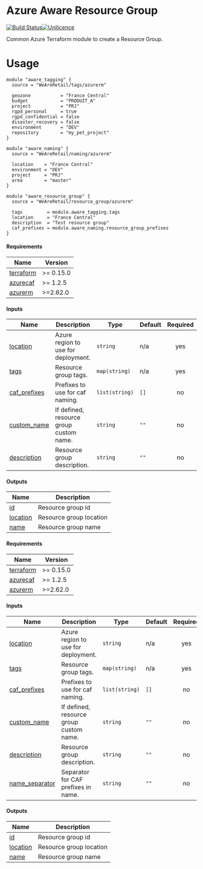 # Azure Aware Resource Group

[![Build Status](https://dev.azure.com/weareretail/Tooling/_apis/build/status/mod_azu_resource_group?repoName=mod_azu_resource_group&branchName=master)](https://dev.azure.com/weareretail/Tooling/_build/latest?definitionId=2&repoName=mod_azu_resource_group&branchName=master)[![Unilicence](https://img.shields.io/badge/licence-The%20Unilicence-green)](LICENCE)

Common Azure Terraform module to create a Resource Group.

# Usage

```hcl
module "aware_tagging" {
  source = "WeAreRetail/tags/azurerm"

  geozone           = "France Central"
  budget            = "PRODUIT_A"
  project           = "PRJ"
  rgpd_personal     = true
  rgpd_confidential = false
  disaster_recovery = false
  environment       = "DEV"
  repository        = "my_pet_project"
}

module "aware_naming" {
  source = "WeAreRetail/naming/azurerm"

  location    = "France Central"
  environment = "DEV"
  project     = "PRJ"
  area        = "master"
}

module "aware_resource_group" {
  source = "WeAreRetail/resource_group/azurerm"

  tags         = module.aware_tagging.tags
  location     = "France Central"
  description  = "Test resource group"
  caf_prefixes = module.aware_naming.resource_group_prefixes
}
```

#### Requirements

| Name                                                                     | Version   |
| ------------------------------------------------------------------------ | --------- |
| <a name="requirement_terraform"></a> [terraform](#requirement_terraform) | >= 0.15.0 |
| <a name="requirement_azurecaf"></a> [azurecaf](#requirement_azurecaf)    | >= 1.2.5  |
| <a name="requirement_azurerm"></a> [azurerm](#requirement_azurerm)       | >=2.62.0  |

#### Inputs

| Name                                                                  | Description                             | Type           | Default | Required |
| --------------------------------------------------------------------- | --------------------------------------- | -------------- | ------- | :------: |
| <a name="input_location"></a> [location](#input_location)             | Azure region to use for deployment.     | `string`       | n/a     |   yes    |
| <a name="input_tags"></a> [tags](#input_tags)                         | Resource group tags.                    | `map(string)`  | n/a     |   yes    |
| <a name="input_caf_prefixes"></a> [caf_prefixes](#input_caf_prefixes) | Prefixes to use for caf naming.         | `list(string)` | `[]`    |    no    |
| <a name="input_custom_name"></a> [custom_name](#input_custom_name)    | If defined, resource group custom name. | `string`       | `""`    |    no    |
| <a name="input_description"></a> [description](#input_description)    | Resource group description.             | `string`       | `""`    |    no    |

#### Outputs

| Name                                                        | Description             |
| ----------------------------------------------------------- | ----------------------- |
| <a name="output_id"></a> [id](#output_id)                   | Resource group id       |
| <a name="output_location"></a> [location](#output_location) | Resource group location |
| <a name="output_name"></a> [name](#output_name)             | Resource group name     |

<!-- BEGIN_TF_DOCS -->
#### Requirements

| Name | Version |
|------|---------|
| <a name="requirement_terraform"></a> [terraform](#requirement\_terraform) | >= 0.15.0 |
| <a name="requirement_azurecaf"></a> [azurecaf](#requirement\_azurecaf) | >= 1.2.5 |
| <a name="requirement_azurerm"></a> [azurerm](#requirement\_azurerm) | >=2.62.0 |

#### Inputs

| Name | Description | Type | Default | Required |
|------|-------------|------|---------|:--------:|
| <a name="input_location"></a> [location](#input\_location) | Azure region to use for deployment. | `string` | n/a | yes |
| <a name="input_tags"></a> [tags](#input\_tags) | Resource group tags. | `map(string)` | n/a | yes |
| <a name="input_caf_prefixes"></a> [caf\_prefixes](#input\_caf\_prefixes) | Prefixes to use for caf naming. | `list(string)` | `[]` | no |
| <a name="input_custom_name"></a> [custom\_name](#input\_custom\_name) | If defined, resource group custom name. | `string` | `""` | no |
| <a name="input_description"></a> [description](#input\_description) | Resource group description. | `string` | `""` | no |
| <a name="input_name_separator"></a> [name\_separator](#input\_name\_separator) | Separator for CAF prefixes in name. | `string` | `""` | no |

#### Outputs

| Name | Description |
|------|-------------|
| <a name="output_id"></a> [id](#output\_id) | Resource group id |
| <a name="output_location"></a> [location](#output\_location) | Resource group location |
| <a name="output_name"></a> [name](#output\_name) | Resource group name |
<!-- END_TF_DOCS -->